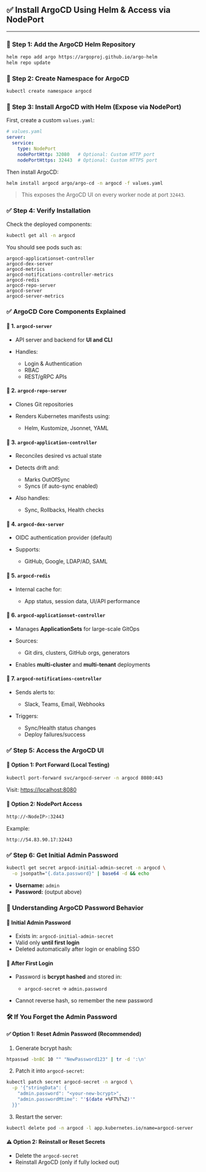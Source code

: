 ## ✅ Install ArgoCD Using Helm & Access via NodePort

---

### 🔹 **Step 1: Add the ArgoCD Helm Repository**

```bash
helm repo add argo https://argoproj.github.io/argo-helm
helm repo update
```

### 🔹 **Step 2: Create Namespace for ArgoCD**

```bash
kubectl create namespace argocd
```

### 🔹 **Step 3: Install ArgoCD with Helm (Expose via NodePort)**

First, create a custom `values.yaml`:

```yaml
# values.yaml
server:
  service:
    type: NodePort
    nodePortHttp: 32080   # Optional: Custom HTTP port
    nodePortHttps: 32443  # Optional: Custom HTTPS port
```

Then install ArgoCD:

```bash
helm install argocd argo/argo-cd -n argocd -f values.yaml
```

> This exposes the ArgoCD UI on every worker node at port `32443`.

### ✅ **Step 4: Verify Installation**

Check the deployed components:

```bash
kubectl get all -n argocd
```

You should see pods such as:

```
argocd-applicationset-controller
argocd-dex-server
argocd-metrics
argocd-notifications-controller-metrics
argocd-redis
argocd-repo-server
argocd-server
argocd-server-metrics
```

### ✅ **ArgoCD Core Components Explained**

#### 📘 1. `argocd-server`

* API server and backend for **UI and CLI**
* Handles:

  * Login & Authentication
  * RBAC
  * REST/gRPC APIs

#### 📘 2. `argocd-repo-server`

* Clones Git repositories
* Renders Kubernetes manifests using:

  * Helm, Kustomize, Jsonnet, YAML

#### 📘 3. `argocd-application-controller`

* Reconciles desired vs actual state
* Detects drift and:

  * Marks OutOfSync
  * Syncs (if auto-sync enabled)
* Also handles:

  * Sync, Rollbacks, Health checks

#### 📘 4. `argocd-dex-server`

* OIDC authentication provider (default)
* Supports:

  * GitHub, Google, LDAP/AD, SAML

#### 📘 5. `argocd-redis`

* Internal cache for:

  * App status, session data, UI/API performance

#### 📘 6. `argocd-applicationset-controller`

* Manages **ApplicationSets** for large-scale GitOps
* Sources:

  * Git dirs, clusters, GitHub orgs, generators
* Enables **multi-cluster** and **multi-tenant** deployments

#### 📘 7. `argocd-notifications-controller`

* Sends alerts to:

  * Slack, Teams, Email, Webhooks
* Triggers:

  * Sync/Health status changes
  * Deploy failures/success


### ✅ **Step 5: Access the ArgoCD UI**

#### 🔸 Option 1: Port Forward (Local Testing)

```bash
kubectl port-forward svc/argocd-server -n argocd 8080:443
```

Visit: [https://localhost:8080](https://localhost:8080)

#### 🔸 Option 2: NodePort Access

```bash
http://<NodeIP>:32443
```

Example:

```
http://54.83.90.17:32443
```


### ✅ **Step 6: Get Initial Admin Password**

```bash
kubectl get secret argocd-initial-admin-secret -n argocd \
  -o jsonpath="{.data.password}" | base64 -d && echo
```

* **Username:** `admin`
* **Password:** (output above)

### 🔐 **Understanding ArgoCD Password Behavior**

#### 🔸 Initial Admin Password

* Exists in: `argocd-initial-admin-secret`
* Valid only **until first login**
* Deleted automatically after login or enabling SSO

#### 🔸 After First Login

* Password is **bcrypt hashed** and stored in:

  * `argocd-secret` → `admin.password`
* Cannot reverse hash, so remember the new password


### 🛠 **If You Forget the Admin Password**

#### ✅ Option 1: Reset Admin Password (Recommended)

1. Generate bcrypt hash:

```bash
htpasswd -bnBC 10 "" "NewPassword123" | tr -d ':\n'
```

2. Patch it into `argocd-secret`:

```bash
kubectl patch secret argocd-secret -n argocd \
  -p '{"stringData": {
    "admin.password": "<your-new-bcrypt>",
    "admin.passwordMtime": "'$(date +%FT%T%Z)'"
  }}'
```

3. Restart the server:

```bash
kubectl delete pod -n argocd -l app.kubernetes.io/name=argocd-server
```

#### ⚠️ Option 2: Reinstall or Reset Secrets

* Delete the `argocd-secret`
* Reinstall ArgoCD (only if fully locked out)

